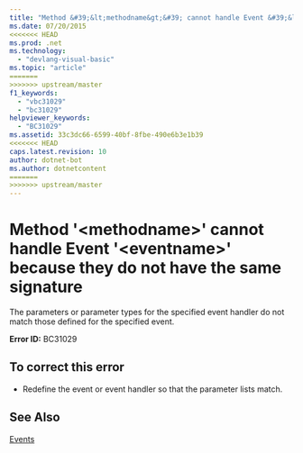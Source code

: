 ```yaml
---
title: "Method &#39;&lt;methodname&gt;&#39; cannot handle Event &#39;&lt;eventname&gt;&#39; because they do not have the same signature"
ms.date: 07/20/2015
<<<<<<< HEAD
ms.prod: .net
ms.technology: 
  - "devlang-visual-basic"
ms.topic: "article"
=======
>>>>>>> upstream/master
f1_keywords: 
  - "vbc31029"
  - "bc31029"
helpviewer_keywords: 
  - "BC31029"
ms.assetid: 33c3dc66-6599-40bf-8fbe-490e6b3e1b39
<<<<<<< HEAD
caps.latest.revision: 10
author: dotnet-bot
ms.author: dotnetcontent
=======
>>>>>>> upstream/master
---
```

# Method &#39;&lt;methodname&gt;&#39; cannot handle Event &#39;&lt;eventname&gt;&#39; because they do not have the same signature
The parameters or parameter types for the specified event handler do not match those defined for the specified event.  
  
 **Error ID:** BC31029  
  
## To correct this error  
  
-   Redefine the event or event handler so that the parameter lists match.  
  
## See Also  
 [Events](../../visual-basic/programming-guide/language-features/events/index.md)
